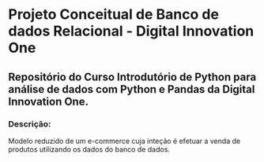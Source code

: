# Projeto Conceitual de Banco de dados Relacional - Digital Innovation One
 ## Repositório do Curso Introdutório de Python para análise de dados com Python e Pandas da Digital Innovation One.
 
 ### **Descrição**:
 Modelo reduzido de um e-commerce cuja inteção é efetuar a venda de produtos utilizando os dados do banco de dados.

